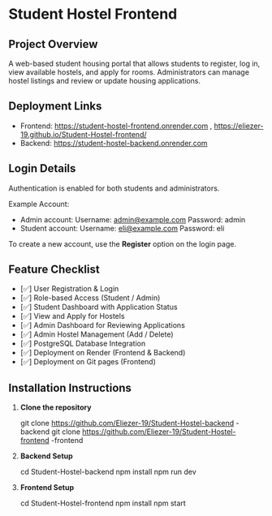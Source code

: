 # Student Hostel Frontend

## Project Overview
A web-based student housing portal that allows students to register, log in, view available hostels, and apply for rooms. Administrators can manage hostel listings and review or update housing applications.

## Deployment Links
- Frontend: https://student-hostel-frontend.onrender.com , https://eliezer-19.github.io/Student-Hostel-frontend/
- Backend: https://student-hostel-backend.onrender.com

## Login Details
Authentication is enabled for both students and administrators.

Example Account:
- Admin account: Username: admin@example.com Password: admin
- Student account: Username: eli@example.com Password: eli

To create a new account, use the **Register** option on the login page.

## Feature Checklist
- [✅] User Registration & Login
- [✅] Role-based Access (Student / Admin)
- [✅] Student Dashboard with Application Status
- [✅] View and Apply for Hostels
- [✅] Admin Dashboard for Reviewing Applications
- [✅] Admin Hostel Management (Add / Delete)
- [✅] PostgreSQL Database Integration
- [✅] Deployment on Render (Frontend & Backend)
- [✅] Deployment on Git pages (Frontend)


## Installation Instructions
1. **Clone the repository**
  
   git clone <https://github.com/Eliezer-19/Student-Hostel-backend> -backend
   git clone <https://github.com/Eliezer-19/Student-Hostel-frontend> -frontend
  
2. **Backend Setup**
   
   cd Student-Hostel-backend
   npm install
   npm run dev
   
3. **Frontend Setup**

   cd Student-Hostel-frontend
   npm install
   npm start
 